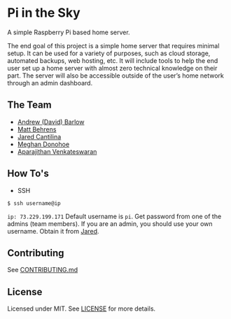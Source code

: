 # Pi in the Sky
A simple Raspberry Pi based home server.

The end goal of this project is a simple home server that requires minimal setup. It can be used for a variety of purposes, such as cloud storage, automated backups, web hosting, etc. It will include tools to help the end user set up a home server with almost zero technical knowledge on their part. The server will also be accessible outside of the user’s home network through an admin dashboard.

## The Team
- [Andrew (David) Barlow](https://github.com/dandrewbarlow)
- [Matt Behrens](https://github.com/polarbehrens)
- [Jared Cantilina](https://github.com/JaredTCan)
- [Meghan Donohoe](https://github.com/medo5682)
- [Aparajithan Venkateswaran](https://github.com/AparaV)

## How To's

* SSH
```shell
$ ssh username@ip
```
`ip: 73.229.199.171`
Default username is `pi`. Get password from one of the admins (team members). If you are an admin, you should use your own username. Obtain it from [Jared](https://github.com/JaredTCan).

## Contributing
See [CONTRIBUTING.md](CONTRIBUTING.md)

## License
Licensed under MIT. See [LICENSE](LICENSE) for more details.
